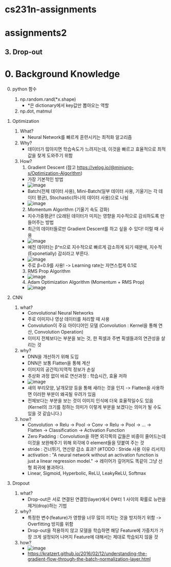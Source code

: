# cs231n-assignments

# assignments2
## 3. Drop-out
# 0. Background Knowledge
0. python 함수
    1. np.random.rand(*x.shape)
        - *은 dictionary에서 key값만 뽑아오는 역할
    2. np.dot, matmul
2. Optimization
    1. What?
        - Neural Network를 빠르게 훈련시키는 최적화 알고리즘
    2. Why?
        - 데이터가 많아지면 학습속도가 느려지는데, 이것을 빠르고 효율적으로 최적 값을 찾게 도와주기 위함
    3. How?
        1. Gradient Descent (참고 https://velog.io/@minjung-s/Optimization-Algorithm)
        - 가장 기본적인 방법
        - ![image](https://user-images.githubusercontent.com/65020700/188276191-fe279c4a-64eb-4f6a-a9af-eecf43fdf855.png)
        - Batch(전체 데이터 사용), Mini-Batch(일부 데이터 사용, 기울기는 각 데이터 평균), Stochastic(하나의 데이터 사용)으로 나뉨
        - ![image](https://user-images.githubusercontent.com/65020700/188276750-592f31c2-165a-4f05-9513-1aa3a10dbd73.png)
        2. Momentum Algorithm (기울기 속도 강화)
        - 지수가중평균!! (오래된 데이터가 미치는 영향을 지수적으로 감쇠하도록 만들어주는 방법
        - 최근의 데이터들로만 Gradient Descent를 하고 싶을 수 있다! 이럴 때 사용
        - ![image](https://user-images.githubusercontent.com/65020700/188282219-8a7b0c96-705e-485b-a56b-e06085174bfb.png)
        - 예전 데이터는 β^n으로 지수적으로 빠르게 감소하게 되기 때문에, 지수적(Exponetially) 감쇠라고 부른다.
        - ![image](https://user-images.githubusercontent.com/65020700/188282321-77ffe039-5771-4dbb-af24-85430e8d64a3.png)
        - 주로 β=0.9를 사용! -> Learning rate는 자연스럽게 0.1로
        3. RMS Prop Algorithm
        - ![image](https://user-images.githubusercontent.com/65020700/188282426-c05df948-2d2a-4980-8dcd-6e7e70e93833.png)
        4. Adam Optimization Algorithm (Momentum + RMS Prop)
        - ![image](https://user-images.githubusercontent.com/65020700/188282486-ba839d0a-84c3-4fa6-8a99-0d8b870ce5c3.png)
3. CNN
    1. what?
        - Convolutional Neural Networks
        - 주로 이미지나 영상 데이터를 처리할 때 사용
        - Convolution이 주요 아이디어인 모델 (Convolution : Kernel을 통해 연산, Convolution Operation)
        - 이미지 전체보다는 부분을 보는 것, 한 픽셀과 주변 픽셀들과의 연관성을 살리는 것
    2. why?
        - DNN을 개선하기 위해 도입
        - DNN은 보통 Flatten을 통해 계산
        - 이미지의 공간적/지역적 정보가 손실
        - 추상화 과정 없이 바로 연산과정 : 학습시간, 효율 저하
        - ![image](https://user-images.githubusercontent.com/65020700/188305375-d35a4c9d-ac25-4ef4-ac23-d7ed8b17c597.png)
        - 새의 부리모양, 날개모양 등을 통해 새라는 것을 인지 -> Flatten을 사용하면 이러한 부분이 왜곡될 우려가 있음
        - 전체보다는 부분을 보는 것이 이미지 인식에 더욱 효율적일수도 있음 (Kernel의 크기를 정하는 의미가 이렇게 부분을 보겠다는 의미가 될 수도 있을 것 같습니다.)
    3. how?
        - Convolution -> Relu -> Pool -> Conv -> Relu -> Pool -> ... -> Flatten -> Classification -> Activation Function
        - Zero Padding : Convolution을 하면 외각쪽의 값들은 비중이 줄어드는데 이것을 보완해주기 위해 외각에 0 element들을 덧붙여 주는 것
        - stride : 건너뛰기, 연산량 감소 효과? (#TODO : Stride 사용 이유 리서치) 
        - activation : "A neural network without an activation function is just a linear regression model." -> 레이어가 깊어저도 똑같이 그냥 선형 회귀에 불과하다.
        - Linear, Sigmoid, Hyperbolic, ReLU, LeakyReLU, Softmax

3. Dropout
    1. what?
        - Drop-out은 서로 연결된 연결망(layer)에서 0부터 1 사이의 확률로 뉴런을 제거(drop)하는 기법
    2. why?
        - 특정한 변수(feature)가 영향을 너무 많이 끼치는 것을 방지하기 위함 -> Overfitting 방지를 위함
        - Drop-out을 적용하지 않고 모델을 학습하면 해당 Feature에 가중치가 가장 크게 설정되어 나머지 Feature에 대해서는 제대로 학습되지 않을 것
    3. how?
        - ![image](https://user-images.githubusercontent.com/65020700/188355067-14667176-7dab-481b-bbe0-8115b279fd67.png)
        - https://kratzert.github.io/2016/02/12/understanding-the-gradient-flow-through-the-batch-normalization-layer.html

